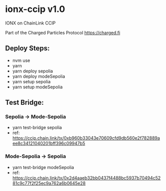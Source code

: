 # ionx-ccip v1.0
IONX on ChainLink CCIP

Part of the Charged Particles Protocol
<https://charged.fi>

## Deploy Steps:

- nvm use
- yarn
- yarn deploy sepolia
- yarn deploy modeSepolia
- yarn setup sepolia
- yarn setup modeSepolia

## Test Bridge:
### Sepolia -> Mode-Sepolia
- yarn test-bridge sepolia
- ref: https://ccip.chain.link/tx/0xb960b33043e70609cfd9db560e2f782889aee8c34121040201bff396c09947b5

### Mode-Sepolia -> Sepolia
- yarn test-bridge modeSepolia
- ref: https://ccip.chain.link/tx/0x2d4aaeb32bb0437f4488bc5937b70494c5281c9c77f2f25ec9a762a6b0645e28
